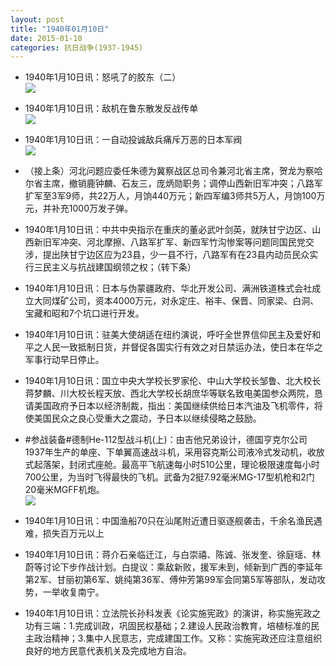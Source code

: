 ```yaml
---
layout: post
title: "1940年01月10日"
date: 2015-01-10
categories: 抗日战争(1937-1945)
---
```


<meta name="referrer" content="no-referrer" />

- 1940年1月10日讯：怒吼了的胶东（二） <br/><img src="https://ww1.sinaimg.cn/large/aca367d8jw1eo4uex0mlej20i41d8wsx.jpg" />

- 1940年1月10日讯：敌机在鲁东散发反战传单 <br/><img src="https://ww2.sinaimg.cn/large/aca367d8jw1eo4sowabdbj206x07ojru.jpg" />

- 1940年1月10日讯：一自动投诚敌兵痛斥万恶的日本军阀 <br/><img src="https://ww2.sinaimg.cn/large/aca367d8jw1eo4qy7l2qjj205i0e4q4a.jpg" />

- （接上条）河北问题应委任朱德为冀察战区总司令兼河北省主席，贺龙为察哈尔省主席，撤销鹿钟麟、石友三，庞炳勋职务；调停山西新旧军冲突；八路军扩军至3军9师，共22万人，月饷440万元；新四军编3师共5万人，月饷100万元，并补充1000万发子弹。 

- 1940年1月10日讯：中共中央指示在重庆的董必武叶剑英，就陕甘宁边区、山西新旧军冲突、河北摩擦、八路军扩军、新四军竹沟惨案等问题同国民党交涉，提出陕甘宁边区应为23县，少一县不行，八路军有在23县内动员民众实行三民主义与抗战建国纲领之权；（转下条） 

- 1940年1月10日讯：日本与伪蒙疆政府、华北开发公司、满洲铁道株式会社成立大同煤矿公司，资本4000万元，对永定庄、裕丰、保晋、同家梁、白洞、宝藏和昭和7个坑口进行开发。 

- 1940年1月10日讯：驻美大使胡适在纽约演说，呼吁全世界信仰民主及爱好和平之人民一致抵制日货，并督促各国实行有效之对日禁运办法，使日本在华之军事行动早日停止。 

- 1940年1月10日讯：国立中央大学校长罗家伦、中山大学校长邹鲁、北大校长蒋梦麟、川大校长程天放、西北大学校长胡庶华等联名致电美国参众两院，恳请美国政府予日本以经济制裁，指出：美国继续供给日本汽油及飞机零件，将使美国民众之良心受重大之震动，予日本以继续侵略之鼓励。 

- #参战装备#德制He-112型战斗机(上)：由吉他兄弟设计，德国亨克尔公司1937年生产的单座、下单翼高速战斗机，采用容克斯公司液冷式发动机，收放式起落架，封闭式座舱。最高平飞航速每小时510公里，理论极限速度每小时700公里，为当时飞得最快的飞机。武备为2挺7.92毫米MG-17型机枪和2门20毫米MGFF机炮。 <br/><img src="https://ww3.sinaimg.cn/large/aca367d8jw1eo470c65nxj20go0vjq80.jpg" />

- 1940年1月10日讯：中国渔船70只在汕尾附近遭日驱逐舰袭击，千余名渔民遇难，损失百万元以上 

- 1940年1月10日讯：蒋介石亲临迁江，与白崇禧、陈诚、张发奎、徐庭瑶、林蔚等讨论下步作战计划。白提议：乘敌新败，援军未到，倾新到广西的李延年第2军、甘丽初第6军、姚纯第36军、傅仲芳第99军会同第5军等部队，发动攻势，一举收复南宁。 

- 1940年1月10日讯：立法院长孙科发表《论实施宪政》的演讲，称实施宪政之功有三端：1.完成训政，巩固民权基础；2.建设人民政治教育，培植标准的民主政治精神；3.集中人民意志，完成建国工作。又称：实施宪政还应注意组织良好的地方民意代表机关及完成地方自治。 

